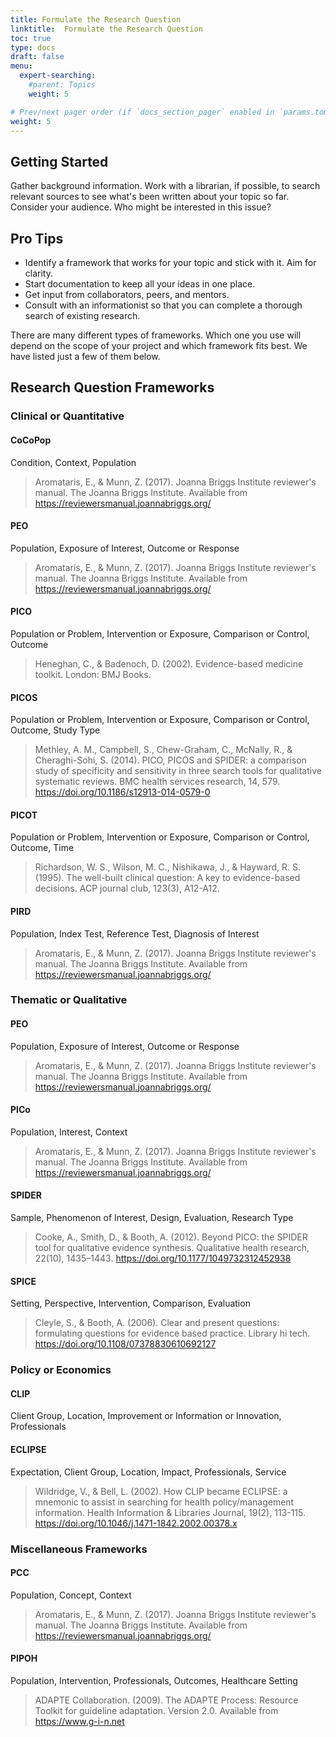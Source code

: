 ```yaml
---
title: Formulate the Research Question
linktitle:  Formulate the Research Question
toc: true
type: docs
draft: false
menu:
  expert-searching:
    #parent: Topics
    weight: 5

# Prev/next pager order (if `docs_section_pager` enabled in `params.toml`)
weight: 5
---
```

## Getting Started

Gather background information. Work with a librarian, if possible, to search relevant sources to see what's been written about your topic so far. Consider your audience. Who might be interested in this issue?

## Pro Tips
* Identify a framework that works for your topic and stick with it. Aim for clarity.
* Start documentation to keep all your ideas in one place.
* Get input from collaborators, peers, and mentors.
* Consult with an informationist so that you can complete a thorough search of existing research.

There are many different types of frameworks. Which one you use will depend on the scope of your project and which framework fits best. We have listed just a few of them below.

## Research Question Frameworks

### Clinical or Quantitative


#### CoCoPop

Condition, Context, Population

>Aromataris, E., & Munn, Z. (2017). Joanna Briggs Institute reviewer's manual. The Joanna Briggs Institute. Available from https://reviewersmanual.joannabriggs.org/
#### PEO

Population, Exposure of Interest, Outcome or Response

>Aromataris, E., & Munn, Z. (2017). Joanna Briggs Institute reviewer's manual. The Joanna Briggs Institute. Available from https://reviewersmanual.joannabriggs.org/
#### PICO

Population or Problem, Intervention or Exposure, Comparison or Control, Outcome

>Heneghan, C., & Badenoch, D. (2002). Evidence-based medicine toolkit. London: BMJ Books.
#### PICOS

Population or Problem, Intervention or Exposure, Comparison or Control, Outcome, Study Type

>Methley, A. M., Campbell, S., Chew-Graham, C., McNally, R., & Cheraghi-Sohi, S. (2014). PICO, PICOS and SPIDER: a comparison study of specificity and sensitivity in three search tools for qualitative systematic reviews. BMC health services research, 14, 579. https://doi.org/10.1186/s12913-014-0579-0
#### PICOT

Population or Problem, Intervention or Exposure, Comparison or Control, Outcome, Time

>Richardson, W. S., Wilson, M. C., Nishikawa, J., & Hayward, R. S. (1995). The well-built clinical question: A key to evidence-based decisions. ACP journal club, 123(3), A12-A12.
#### PIRD

Population, Index Test, Reference Test, Diagnosis of Interest

>Aromataris, E., & Munn, Z. (2017). Joanna Briggs Institute reviewer's manual. The Joanna Briggs Institute. Available from https://reviewersmanual.joannabriggs.org/


### Thematic or Qualitative


#### PEO

Population, Exposure of Interest, Outcome or Response

>Aromataris, E., & Munn, Z. (2017). Joanna Briggs Institute reviewer's manual. The Joanna Briggs Institute. Available from https://reviewersmanual.joannabriggs.org/

#### PICo

Population, Interest, Context

>Aromataris, E., & Munn, Z. (2017). Joanna Briggs Institute reviewer's manual. The Joanna Briggs Institute. Available from https://reviewersmanual.joannabriggs.org/

#### SPIDER

Sample, Phenomenon of Interest, Design, Evaluation, Research Type

>Cooke, A., Smith, D., & Booth, A. (2012). Beyond PICO: the SPIDER tool for qualitative evidence synthesis. Qualitative health research, 22(10), 1435–1443. https://doi.org/10.1177/1049732312452938

#### SPICE

Setting, Perspective, Intervention, Comparison, Evaluation

>Cleyle, S., & Booth, A. (2006). Clear and present questions: formulating questions for evidence based practice. Library hi tech. https://doi.org/10.1108/07378830610692127


### Policy or Economics

#### CLIP

Client Group, Location, Improvement or Information or Innovation, Professionals

#### ECLIPSE

Expectation, Client Group, Location, Impact, Professionals, Service

>Wildridge, V., & Bell, L. (2002). How CLIP became ECLIPSE: a mnemonic to assist in searching for health policy/management information. Health Information & Libraries Journal, 19(2), 113-115. https://doi.org/10.1046/j.1471-1842.2002.00378.x


### Miscellaneous Frameworks


#### PCC

Population, Concept, Context

 > Aromataris, E., & Munn, Z. (2017). Joanna Briggs Institute reviewer's manual. The Joanna Briggs Institute. Available from https://reviewersmanual.joannabriggs.org/

#### PIPOH

Population, Intervention, Professionals, Outcomes, Healthcare Setting

> ADAPTE Collaboration. (2009). The ADAPTE Process: Resource Toolkit for guideline adaptation. Version 2.0. Available from https://www.g-i-n.net

